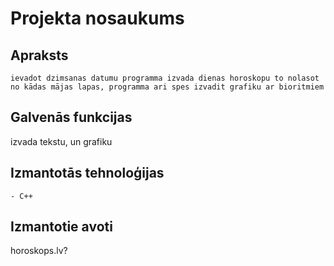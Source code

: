 
# Projekta nosaukums

## Apraksts
	ievadot dzimsanas datumu programma izvada dienas horoskopu to nolasot no kādas mājas lapas, programma ari spes izvadit grafiku ar bioritmiem
## Galvenās funkcijas
izvada tekstu, un grafiku
## Izmantotās tehnoloģijas
	- C++
## Izmantotie avoti
horoskops.lv?
